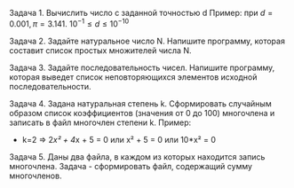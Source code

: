 Задача 1. Вычислить число c заданной точностью d
Пример:
при $d = 0.001, π = 3.141.$    $10^{-1} ≤ d ≤10^{-10}$

Задача 2. Задайте натуральное число N. Напишите программу, которая составит список простых множителей числа N.

Задача 3. Задайте последовательность чисел. Напишите программу, которая выведет список неповторяющихся элементов исходной последовательности.

Задача 4. Задана натуральная степень k. Сформировать случайным образом список коэффициентов (значения от 0 до 100) многочлена и записать в файл многочлен степени k.
Пример:
- k=2 => 2*x² + 4*x + 5 = 0 или x² + 5 = 0 или 10*x² = 0

Задача 5. Даны два файла, в каждом из которых находится запись многочлена. Задача - сформировать файл, содержащий сумму многочленов.